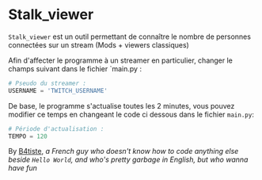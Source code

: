 # Stalk_viewer

`Stalk_viewer` est un outil permettant de connaître le nombre de personnes connectées sur un stream (Mods + viewers classiques)

Afin d'affecter le programme à un streamer en particulier, changer le champs suivant dans le fichier `main.py : 

```python
# Pseudo du streamer :
USERNAME = 'TWITCH_USERNAME'
```

De base, le programme s'actualise toutes les 2 minutes, vous pouvez modifier ce temps en changeant le code ci dessous dans le fichier `main.py`:

```python
# Période d'actualisation :
TEMPO = 120
```

By [B4tiste](github.com/B4tiste "Go to B4tiste GitHub Page"), *a French guy who doesn't know how to code anything else beside `Hello World`, and who's pretty garbage in English, but who wanna have fun*